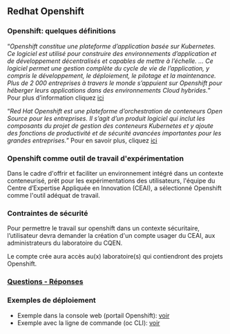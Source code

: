 ## Redhat Openshift

### Openshift: quelques définitions

“*Openshift constitue une plateforme d’application basée sur Kubernetes. Ce logiciel est utilisé pour construire des environnements d’application et de développement décentralisés et capables de mettre à l’échelle.
...
Ce logiciel permet une gestion complète du cycle de vie de l’application, y compris le développement, le déploiement, le pilotage et la maintenance. Plus de 2 000 entreprises à travers le monde s’appuient sur Openshift pour héberger leurs applications dans des environnements Cloud hybrides.*”
Pour plus d’information cliquez [ici](https://www.ionos.fr/digitalguide/serveur/know-how/openshift-quest-ce-que-cest/)

“*Red Hat Openshift est une plateforme d’orchestration de conteneurs Open Source pour les entreprises. Il s’agit d’un produit logiciel qui inclut les composants du projet de gestion des conteneurs Kubernetes et y ajoute des fonctions de productivité et de sécurité avancées importantes pour les grandes entreprises.*”
Pour en savoir plus, cliquez [ici](https://www.redhat.com/fr/topics/containers/red-hat-openshift-kubernetes)

### Openshift comme outil de travail d'expérimentation

Dans le cadre d'offrir et faciliter un environnement intégré dans un contexte conteneurisé, prêt pour les expérimentations des utilisateurs, l'équipe du Centre d’Expertise Appliquée en Innovation (CEAI), a sélectionné Openshift comme l'outil adéquat de travail.

### Contraintes de sécurité
Pour permettre le travail sur openshift dans un contexte sécuritaire, l’utilisateur devra demander la création d'un compte usager du CEAI, aux administrateurs du laboratoire du CQEN.

Le compte crée aura accès au(x) laboratoire(s) qui contiendront des projets Openshift.

### [Questions - Réponses](Readme-FAQ.md#questions---réponses)

### Exemples de déploiement
- Exemple dans la console web (portail Openshift):  [voir](Readme-HandsOn.md#expérimentation-avec-la-console-web-dopenshift)
- Exemple avec la ligne de commande (oc CLI): [voir](Readme-HandsOn.md#expérimentation-avec-linterface-de-commande-en-ligne-dopenshift-oc-cli)